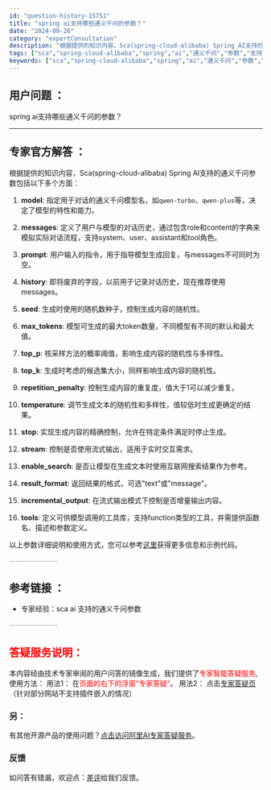 ```yaml
---
id: "question-history-15751"
title: "spring ai支持哪些通义千问的参数？"
date: "2024-09-26"
category: "expertConsultation"
description: "根据提供的知识内容，Sca(spring-cloud-alibaba) Spring AI支持的通义千问参数包括以下多个方面：1. **model**: 指定用于对话的通义千问模型名，如`qwen-turbo`、`qwen-plus`等，决定了模型的特性和能力。2. **messages**: 定义"
tags: ["sca","spring-cloud-alibaba","spring","ai","通义千问","参数","支持"]
keywords: ["sca","spring-cloud-alibaba","spring","ai","通义千问","参数","支持"]
---
```


## 用户问题 ： 
 spring ai支持哪些通义千问的参数？  

---------------
## 专家官方解答 ：

根据提供的知识内容，Sca(spring-cloud-alibaba) Spring AI支持的通义千问参数包括以下多个方面：

1. **model**: 指定用于对话的通义千问模型名，如`qwen-turbo`、`qwen-plus`等，决定了模型的特性和能力。

2. **messages**: 定义了用户与模型的对话历史，通过包含role和content的字典来模拟实际对话流程，支持system、user、assistant和tool角色。

3. **prompt**: 用户输入的指令，用于指导模型生成回复，与messages不可同时为空。

4. **history**: 即将废弃的字段，以前用于记录对话历史，现在推荐使用messages。

5. **seed**: 生成时使用的随机数种子，控制生成内容的随机性。

6. **max_tokens**: 模型可生成的最大token数量，不同模型有不同的默认和最大值。

7. **top_p**: 核采样方法的概率阈值，影响生成内容的随机性与多样性。

8. **top_k**: 生成时考虑的候选集大小，同样影响生成内容的随机性。

9. **repetition_penalty**: 控制生成内容的重复度，值大于1可以减少重复。

10. **temperature**: 调节生成文本的随机性和多样性，值较低时生成更确定的结果。

11. **stop**: 实现生成内容的精确控制，允许在特定条件满足时停止生成。

12. **stream**: 控制是否使用流式输出，适用于实时交互需求。

13. **enable_search**: 是否让模型在生成文本时使用互联网搜索结果作为参考。

14. **result_format**: 返回结果的格式，可选"text"或"message"。

15. **incremental_output**: 在流式输出模式下控制是否增量输出内容。

16. **tools**: 定义可供模型调用的工具库，支持function类型的工具，并需提供函数名、描述和参数定义。

以上参数详细说明和使用方式，您可以参考[这里](https://help.aliyun.com/document_detail/2712573.html?spm=a2c4g.2712576.0.i1#7cde05535euty)获得更多信息和示例代码。


<font color="#949494">---------------</font> 


## 参考链接 ：

* 专家经验：sca ai 支持的通义千问参数 


 <font color="#949494">---------------</font> 
 


## <font color="#FF0000">答疑服务说明：</font> 

本内容经由技术专家审阅的用户问答的镜像生成，我们提供了<font color="#FF0000">专家智能答疑服务</font>,使用方法：
用法1： 在<font color="#FF0000">页面的右下的浮窗”专家答疑“</font>。
用法2： 点击[专家答疑页](https://answer.opensource.alibaba.com/docs/intro)（针对部分网站不支持插件嵌入的情况）
### 另：


有其他开源产品的使用问题？[点击访问阿里AI专家答疑服务](https://answer.opensource.alibaba.com/docs/intro)。
### 反馈
如问答有错漏，欢迎点：[差评](https://ai.nacos.io/user/feedbackByEnhancerGradePOJOID?enhancerGradePOJOId=15752)给我们反馈。
